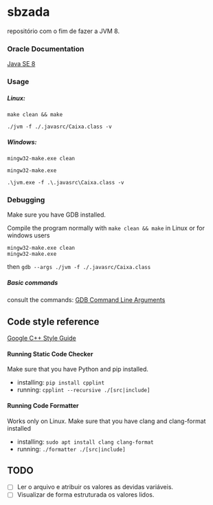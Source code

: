 # sbzada

repositório com o fim de fazer a JVM 8.

### Oracle Documentation

[Java SE 8](https://docs.oracle.com/javase/specs/jvms/se8/html/index.html)

### Usage

##### Linux:
`make clean && make`

`./jvm -f ./.javasrc/Caixa.class -v`

##### Windows:
`mingw32-make.exe clean`

`mingw32-make.exe`

`.\jvm.exe -f .\.javasrc\Caixa.class -v`

### Debugging

Make sure you have GDB installed.

Compile the program normally with `make clean && make` in Linux or for windows users
```
mingw32-make.exe clean
mingw32-make.exe
```
then `gdb --args ./jvm -f ./.javasrc/Caixa.class`

##### Basic commands
consult the commands: [GDB Command Line Arguments](http://www.yolinux.com/TUTORIALS/GDB-Commands.html)
 
## Code style reference
[Google C++ Style Guide](https://google.github.io/styleguide/cppguide.html)

#### Running Static Code Checker
Make sure that you have Python and pip installed.

- installing: `pip install cpplint`
- running: `cpplint --recursive ./[src|include]`

#### Running Code Formatter
Works only on Linux.
Make sure that you have clang and clang-format installed

- installing: `sudo apt install clang clang-format`
- running: `./formatter ./[src|include]`

## TODO
 - [ ] Ler o arquivo e atribuir os valores as devidas variáveis.  
 - [ ] Visualizar de forma estruturada os valores lidos.